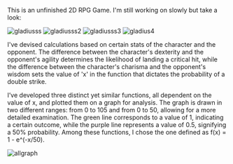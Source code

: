 This is an unfinished 2D RPG Game. I'm still working on slowly but take a look:

![gladiusss](https://github.com/user-attachments/assets/92a751b7-bc5c-4a4f-af21-a6bc1381a9cd)
![gladiusss2](https://github.com/user-attachments/assets/fc18a25b-584e-477c-9645-89cde8781851)
![gladiusss3](https://github.com/user-attachments/assets/dee2ae2b-0215-43ac-935e-5b527c1cd9b8)
![gladius4](https://github.com/user-attachments/assets/40e1dd32-1f75-4090-bf6c-cf92660167ce)



I've devised calculations based on certain stats of the character and the opponent. The difference between the character's dexterity and the opponent's agility determines the likelihood of landing a critical hit, while the difference between the character's charisma and the opponent's wisdom sets the value of 'x' in the function that dictates the probability of a double strike.

I’ve developed three distinct yet similar functions, all dependent on the value of x, and plotted them on a graph for analysis. The graph is drawn in two different ranges: from 0 to 105 and from 0 to 50, allowing for a more detailed examination. The green line corresponds to a value of 1, indicating a certain outcome, while the purple line represents a value of 0.5, signifying a 50% probability. Among these functions, I chose the one defined as f(x) = 1 - e^(-x/50).

![allgraph](https://github.com/user-attachments/assets/688e83f2-13e5-45c5-84c5-9ae408a82b0f)
